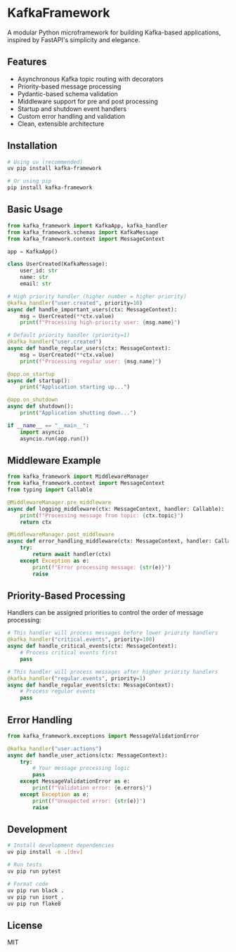 # KafkaFramework

A modular Python microframework for building Kafka-based applications, inspired by FastAPI's simplicity and elegance.

## Features

- Asynchronous Kafka topic routing with decorators
- Priority-based message processing
- Pydantic-based schema validation
- Middleware support for pre and post processing
- Startup and shutdown event handlers
- Custom error handling and validation
- Clean, extensible architecture

## Installation

```bash
# Using uv (recommended)
uv pip install kafka-framework

# Or using pip
pip install kafka-framework
```

## Basic Usage

```python
from kafka_framework import KafkaApp, kafka_handler
from kafka_framework.schemas import KafkaMessage
from kafka_framework.context import MessageContext

app = KafkaApp()

class UserCreated(KafkaMessage):
    user_id: str
    name: str
    email: str

# High priority handler (higher number = higher priority)
@kafka_handler("user.created", priority=10)
async def handle_important_users(ctx: MessageContext):
    msg = UserCreated(**ctx.value)
    print(f"Processing high-priority user: {msg.name}")

# Default priority handler (priority=1)
@kafka_handler("user.created")
async def handle_regular_users(ctx: MessageContext):
    msg = UserCreated(**ctx.value)
    print(f"Processing regular user: {msg.name}")

@app.on_startup
async def startup():
    print("Application starting up...")

@app.on_shutdown
async def shutdown():
    print("Application shutting down...")

if __name__ == "__main__":
    import asyncio
    asyncio.run(app.run())
```

## Middleware Example

```python
from kafka_framework import MiddlewareManager
from kafka_framework.context import MessageContext
from typing import Callable

@MiddlewareManager.pre_middleware
async def logging_middleware(ctx: MessageContext, handler: Callable):
    print(f"Processing message from topic: {ctx.topic}")
    return ctx

@MiddlewareManager.post_middleware
async def error_handling_middleware(ctx: MessageContext, handler: Callable):
    try:
        return await handler(ctx)
    except Exception as e:
        print(f"Error processing message: {str(e)}")
        raise
```

## Priority-Based Processing

Handlers can be assigned priorities to control the order of message processing:

```python
# This handler will process messages before lower priority handlers
@kafka_handler("critical.events", priority=100)
async def handle_critical_events(ctx: MessageContext):
    # Process critical events first
    pass

# This handler will process messages after higher priority handlers
@kafka_handler("regular.events", priority=1)
async def handle_regular_events(ctx: MessageContext):
    # Process regular events
    pass
```

## Error Handling

```python
from kafka_framework.exceptions import MessageValidationError

@kafka_handler("user.actions")
async def handle_user_actions(ctx: MessageContext):
    try:
        # Your message processing logic
        pass
    except MessageValidationError as e:
        print(f"Validation error: {e.errors}")
    except Exception as e:
        print(f"Unexpected error: {str(e)}")
        raise
```

## Development

```bash
# Install development dependencies
uv pip install -e .[dev]

# Run tests
uv pip run pytest

# Format code
uv pip run black .
uv pip run isort .
uv pip run flake8
```

## License

MIT
